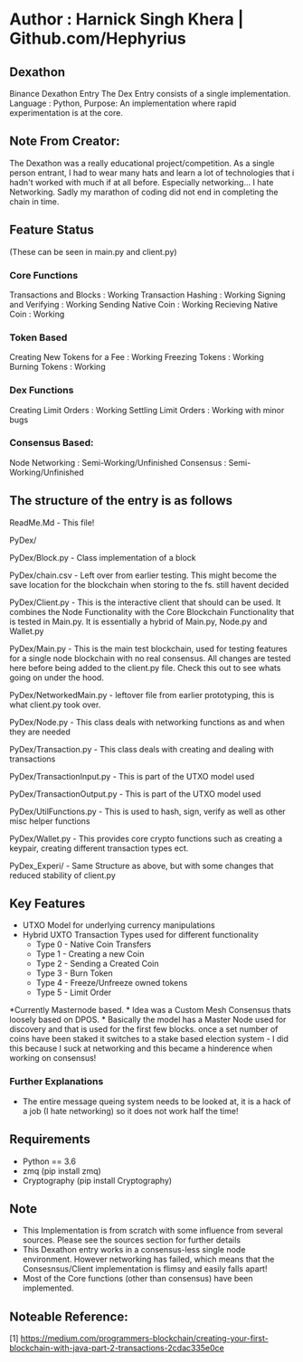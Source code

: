 # Author : Harnick Singh Khera | Github.com/Hephyrius

## Dexathon

Binance Dexathon Entry
The Dex Entry consists of a single implementation. 
Language : Python, Purpose: An implementation where rapid experimentation is at the core.

## Note From Creator:

The Dexathon was a really educational project/competition. As a single person entrant, I had to wear many hats and learn a lot of technologies that i hadn't worked with much if at all before. Especially networking... I hate Networking. Sadly my marathon of coding did not end in completing the chain in time. 

## Feature Status

(These can be seen in main.py and client.py)

### Core Functions

Transactions and Blocks : Working
Transaction Hashing : Working
Signing and Verifying : Working
Sending Native Coin : Working
Recieving Native Coin : Working

### Token Based

Creating New Tokens for a Fee : Working
Freezing Tokens : Working
Burning Tokens : Working

### Dex Functions

Creating Limit Orders : Working 
Settling Limit Orders : Working with minor bugs

### Consensus Based:
Node Networking : Semi-Working/Unfinished
Consensus : Semi-Working/Unfinished

## The structure of the entry is as follows

ReadMe.Md - This file!

PyDex/

PyDex/Block.py - Class implementation of a block

PyDex/chain.csv - Left over from earlier testing. This might become the save location for the blockchain when storing to the fs. still havent decided

PyDex/Client.py - This is the interactive client that should can be used. It combines the Node Functionality with the Core Blockchain Functionality that is tested in Main.py. It is essentially a hybrid of Main.py, Node.py and Wallet.py

PyDex/Main.py - This is the main test blockchain, used for testing features for a single node blockchain with no real consensus. All changes are tested here before being added to the client.py file. Check this out to see whats going on under the hood.

PyDex/NetworkedMain.py - leftover file from earlier prototyping, this is what client.py took over.

PyDex/Node.py - This class deals with networking functions as and when they are needed

PyDex/Transaction.py - This class deals with creating and dealing with transactions

PyDex/TransactionInput.py - This is part of the UTXO model used

PyDex/TransactionOutput.py - This is part of the UTXO model used

PyDex/UtilFunctions.py - This is used to hash, sign, verify as well as other misc helper functions

PyDex/Wallet.py - This provides core crypto functions such as creating a keypair, creating different transaction types ect.

PyDex_Experi/ - Same Structure as above, but with some changes that reduced stability of client.py

## Key Features

* UTXO Model for underlying currency manipulations
* Hybrid UXTO Transaction Types used for different functionality
	* Type 0 - Native Coin Transfers
	* Type 1 - Creating a new Coin
	* Type 2 - Sending a Created Coin
	* Type 3 - Burn Token
	* Type 4 - Freeze/Unfreeze owned tokens
	* Type 5 - Limit Order
	
*Currently Masternode based. 
	* Idea was a Custom Mesh Consensus thats loosely based on DPOS.
		* Basically the model has a Master Node used for discovery and that is used for the first few blocks. once a set number of coins have been staked it switches to a stake based election system - I did this because I suck at networking and this became a hinderence when working on consensus!

### Further Explanations

* The entire message queing system needs to be looked at, it is a hack of a job  (I hate networking) so it does not work half the time!

## Requirements

* Python == 3.6
* zmq (pip install zmq)
* Cryptography (pip install Cryptography)

## Note 

* This Implementation is from scratch with some influence from several sources. Please see the sources section for further details
* This Dexathon entry works in a consensus-less single node environment. However networking has failed, which means that the Consesnsus/Client implementation is flimsy and easily falls apart!
* Most of the Core functions (other than consensus) have been implemented.

## Noteable Reference:
[1] https://medium.com/programmers-blockchain/creating-your-first-blockchain-with-java-part-2-transactions-2cdac335e0ce

